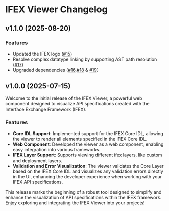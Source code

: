 # IFEX Viewer Changelog

## v1.1.0 (2025-08-20)

### Features

- Updated the IFEX logo ([#15](https://github.com/COVESA/ifex-viewer/pull/15))
- Resolve complex datatype linking by supporting AST path resolution ([#17](https://github.com/COVESA/ifex-viewer/pull/17))
- Upgraded dependencies ([#16](https://github.com/COVESA/ifex-viewer/pull/16),[#18](https://github.com/COVESA/ifex-viewer/pull/18) & [#19](https://github.com/COVESA/ifex-viewer/pull/19))

## v1.0.0 (2025-07-15)

Welcome to the initial release of the IFEX Viewer, a powerful web component designed to visualize API specifications created with the Interface Exchange Framework (IFEX).

### Features

- **Core IDL Support**: Implemented support for the IFEX Core IDL, allowing the viewer to render all elements specified in the IFEX Core IDL.
- **Web Component**: Developed the viewer as a web component, enabling easy integration into various frameworks.
- **IFEX Layer Support**: Supports viewing different ifex layers, like custom and deployment layers.
- **Validation and Error Visualization**: The viewer validates the Core Layer based on the IFEX Core IDL and visualizes any validation errors directly in the UI, enhancing the developer experience when working with your IFEX API specifications.

This release marks the beginning of a robust tool designed to simplify and enhance the visualization of API specifications within the IFEX framework. Enjoy exploring and integrating the IFEX Viewer into your projects!

